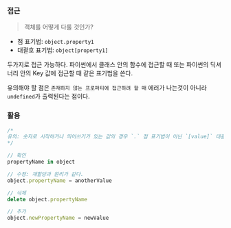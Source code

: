 ### 접근

> 객체를 어떻게 다룰 것인가?


- 점 표기법: `object.property1`
- 대괄호 표기법: `object[property1]`

두가지로 접근 가능하다. 파이썬에서 클래스 안의 함수에 접근할 때 또는 파이썬의 딕셔너리 안의 Key 값에 접근할 때 같은 표기법을 쓴다.

유의해야 할 점은 `존재하지 않는 프로퍼티에 접근하려 할 때` 에러가 나는것이 아니라 `undefined`가 출력된다는 점이다.

### 활용

```js
/* 
유의: 숫자로 시작하거나 띄어쓰기가 있는 값의 경우 `.` 점 표기법이 아닌 `[value]` 대괄호 표기법을 통해 property에 접근한다.
*/

// 확인
propertyName in object

// 수정: 재할당과 원리가 같다.
object.propertyName = anotherValue

// 삭제
delete object.propertyName

// 추가
object.newPropertyName = newValue
```